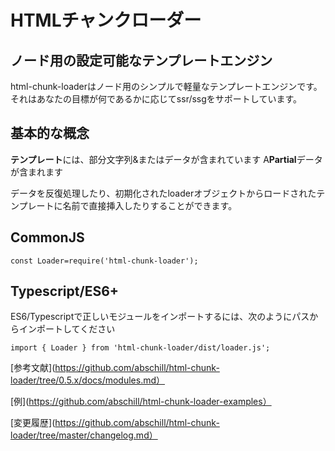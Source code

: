 # HTMLチャンクローダー
## ノード用の設定可能なテンプレートエンジン

html-chunk-loaderはノード用のシンプルで軽量なテンプレートエンジンです。 それはあなたの目標が何であるかに応じてssr/ssgをサポートしています。

## 基本的な概念

<strong>テンプレート</strong>には、部分文字列&またはデータが含まれています
A<strong>Partial</strong>データが含まれます


データを反復処理したり、初期化されたloaderオブジェクトからロードされたテンプレートに名前で直接挿入したりすることができます。

## CommonJS

```
const Loader=require('html-chunk-loader');
```


## Typescript/ES6+

ES6/Typescriptで正しいモジュールをインポートするには、次のようにパスからインポートしてください

```
import { Loader } from 'html-chunk-loader/dist/loader.js';
```

[参考文献](https://github.com/abschill/html-chunk-loader/tree/0.5.x/docs/modules.md）

[例](https://github.com/abschill/html-chunk-loader-examples）

[変更履歴](https://github.com/abschill/html-chunk-loader/tree/master/changelog.md）